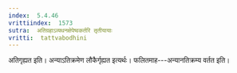 ```yaml
---
index:  5.4.46
vrittiindex:  1573
sutra:  अतिग्रहाऽव्यथनक्षेपेष्वकर्तरि तृतीयायाः
vritti:  tattvabodhini 
---
```


अतिगृह्यत इति। अन्याऽतिक्रमेण लौकैर्गृह्यत इत्यर्थः। फलितमाह---अन्यानतिक्रम्य वर्तत इति।

